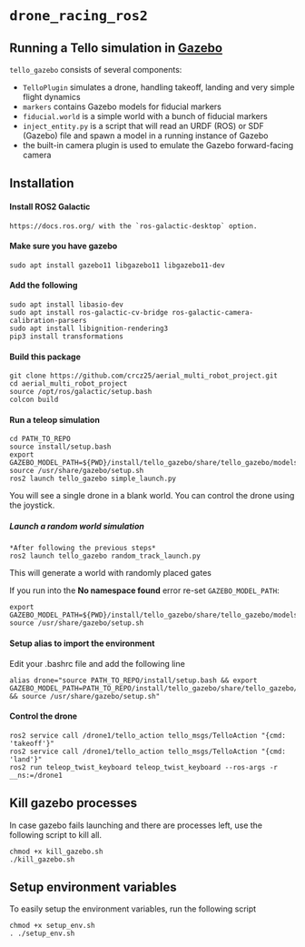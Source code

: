 # `drone_racing_ros2`
## Running a Tello simulation in [Gazebo](http://gazebosim.org/)

`tello_gazebo` consists of several components:
* `TelloPlugin` simulates a drone, handling takeoff, landing and very simple flight dynamics
* `markers` contains Gazebo models for fiducial markers
* `fiducial.world` is a simple world with a bunch of fiducial markers
* `inject_entity.py` is a script that will read an URDF (ROS) or SDF (Gazebo) file and spawn a model in a running instance of Gazebo
* the built-in camera plugin is used to emulate the Gazebo forward-facing camera


## Installation
#### Install ROS2 Galactic
    https://docs.ros.org/ with the `ros-galactic-desktop` option.
#### Make sure you have gazebo 
    sudo apt install gazebo11 libgazebo11 libgazebo11-dev
#### Add the following
    sudo apt install libasio-dev
    sudo apt install ros-galactic-cv-bridge ros-galactic-camera-calibration-parsers 
    sudo apt install libignition-rendering3 
    pip3 install transformations


#### Build this package
    git clone https://github.com/crcz25/aerial_multi_robot_project.git
    cd aerial_multi_robot_project
    source /opt/ros/galactic/setup.bash
    colcon build

#### Run a teleop simulation
    cd PATH_TO_REPO
    source install/setup.bash
    export GAZEBO_MODEL_PATH=${PWD}/install/tello_gazebo/share/tello_gazebo/models
    source /usr/share/gazebo/setup.sh
    ros2 launch tello_gazebo simple_launch.py
    
You will see a single drone in a blank world.
You can control the drone using the joystick.

##### Launch a random world simulation
    *After following the previous steps*
    ros2 launch tello_gazebo random_track_launch.py

This will generate a world with randomly placed gates

If you run into the **No namespace found** error re-set `GAZEBO_MODEL_PATH`:

    export GAZEBO_MODEL_PATH=${PWD}/install/tello_gazebo/share/tello_gazebo/models
    source /usr/share/gazebo/setup.sh

#### Setup alias to import the environment
Edit your .bashrc file and add the following line

    alias drone="source PATH_TO_REPO/install/setup.bash && export GAZEBO_MODEL_PATH=PATH_TO_REPO/install/tello_gazebo/share/tello_gazebo/models:$GAZEBO_MODEL_PATH && source /usr/share/gazebo/setup.sh"

#### Control the drone
    ros2 service call /drone1/tello_action tello_msgs/TelloAction "{cmd: 'takeoff'}"
    ros2 service call /drone1/tello_action tello_msgs/TelloAction "{cmd: 'land'}"
    ros2 run teleop_twist_keyboard teleop_twist_keyboard --ros-args -r __ns:=/drone1


## Kill gazebo processes
In case gazebo fails launching and there are processes left, use the following script to kill all.

    chmod +x kill_gazebo.sh
    ./kill_gazebo.sh

## Setup environment variables
To easily setup the environment variables, run the following script

    chmod +x setup_env.sh
    . ./setup_env.sh





